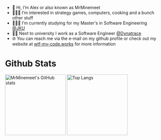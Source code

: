 - 👋 Hi, I’m Alex or also known as MrMinemeet
- 🧑🏻‍🎓 I’m interested in strategy games, computers, cooking and a bunch other stuff
- 👨🏻‍💻 I’m currently studying for my Master's in Software Engineering [@JKU](https://www.jku.at/)
- 👨‍💻 Next to university I work as a Software Engineer [@Dynatrace](https://www.dynatrace.com/)
- 🌐 You can reach me via the e-mail on my github profile or check out my website at [wtf-my-code.works](https://wtf-my-code.works) for more information

# Github Stats
<img src="https://github-readme-stats.vercel.app/api?username=mrminemeet&show_icons=true&theme=radical" alt="MrMinemeet's GitHub stats" style="height: 200px;"> <img src="https://github-readme-stats.vercel.app/api/top-langs/?username=mrminemeet&layout=compact&exclude_repo=BugHunter&langs_count=8&hide=tex,shaderlab,plsql,dart,objective-c,cmake,hlsl,asp.net&theme=radical" alt="Top Langs" style="height: 200px;">

<!---
MrMinemeet/MrMinemeet is a ✨ special ✨ repository because its `README.md` (this file) appears on your GitHub profile.
You can click the Preview link to take a look at your changes.
--->
